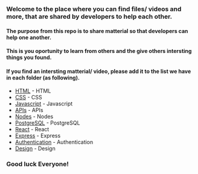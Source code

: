 


### Welcome to the place where you can find files/ videos and more, that are shared by developers to help each other. 
#### The purpose from this repo is to share matterial so that developers can help one another.
#### This is you oportunity to learn from others and the give others intersting things you found.

#### If you find an intersting matterial/ video, please add it to the list we have in each folder (as following).



* [HTML](HTML/README.md)  - HTML
* [CSS](CSS/README.md)  - CSS
* [Javascript](Javascript/README.md)  - Javascript
* [APIs](APIs/README.md)  - APIs
* [Nodes](Nodes/README.md)  - Nodes
* [PostgreSQL](PostgreSQL/README.md)  - PostgreSQL
* [React](React/README.md)  - React
* [Express](Express/README.md)  - Express
* [Authentication](Authentication/README.md)  - Authentication
* [Design](Design/README.md)  - Design

### Good luck Everyone!
